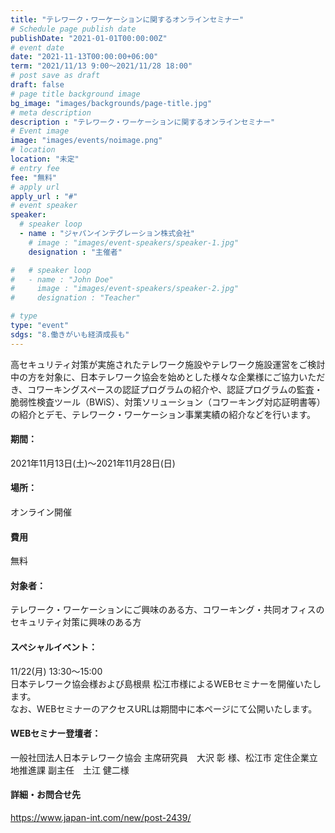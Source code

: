 ```yaml
---
title: "テレワーク・ワーケーションに関するオンラインセミナー"
# Schedule page publish date
publishDate: "2021-01-01T00:00:00Z"
# event date
date: "2021-11-13T00:00:00+06:00"
term: "2021/11/13 9:00～2021/11/28 18:00"
# post save as draft
draft: false
# page title background image
bg_image: "images/backgrounds/page-title.jpg"
# meta description
description : "テレワーク・ワーケーションに関するオンラインセミナー"
# Event image
image: "images/events/noimage.png"
# location
location: "未定"
# entry fee
fee: "無料"
# apply url
apply_url : "#"
# event speaker
speaker:
  # speaker loop
  - name : "ジャパンインテグレーション株式会社"
    # image : "images/event-speakers/speaker-1.jpg"
    designation : "主催者"

#   # speaker loop
#   - name : "John Doe"
#     image : "images/event-speakers/speaker-2.jpg"
#     designation : "Teacher"

# type
type: "event"
sdgs: "8.働きがいも経済成長も"
---
```


高セキュリティ対策が実施されたテレワーク施設やテレワーク施設運営をご検討中の方を対象に、日本テレワーク協会を始めとした様々な企業様にご協力いただき、コワーキングスペースの認証プログラムの紹介や、認証プログラムの監査・脆弱性検査ツール（BWiS）、対策ソリューション（コワーキング対応証明書等）の紹介とデモ、テレワーク・ワーケーション事業実績の紹介などを行います。  
  
#### 期間：
2021年11月13日(土)～2021年11月28日(日)
#### 場所：
オンライン開催
#### 費用
無料
#### 対象者：
テレワーク・ワーケーションにご興味のある方、コワーキング・共同オフィスのセキュリティ対策に興味のある方
#### スペシャルイベント：
11/22(月) 13:30～15:00  
日本テレワーク協会様および島根県 松江市様によるWEBセミナーを開催いたします。  
なお、WEBセミナーのアクセスURLは期間中に本ページにて公開いたします。  
#### WEBセミナー登壇者：
一般社団法人日本テレワーク協会 主席研究員　大沢 彰 様、松江市 定住企業立地推進課 副主任　土江 健二様

#### 詳細・お問合せ先
https://www.japan-int.com/new/post-2439/
